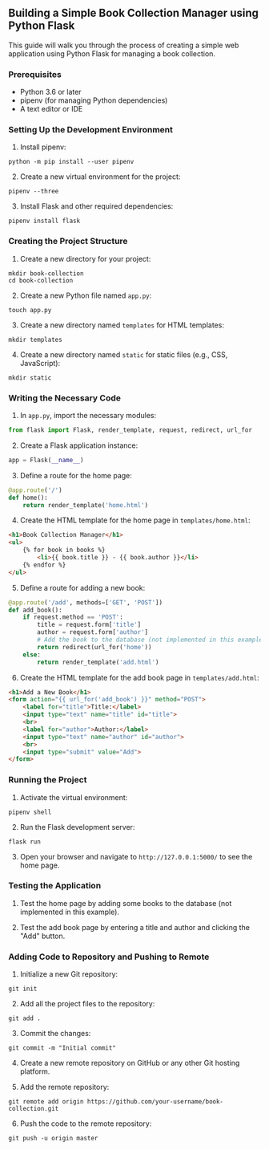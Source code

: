 ## Building a Simple Book Collection Manager using Python Flask

This guide will walk you through the process of creating a simple web application using Python Flask for managing a book collection.

### Prerequisites

- Python 3.6 or later
- pipenv (for managing Python dependencies)
- A text editor or IDE

### Setting Up the Development Environment

1. Install pipenv:

```
python -m pip install --user pipenv
```

2. Create a new virtual environment for the project:

```
pipenv --three
```

3. Install Flask and other required dependencies:

```
pipenv install flask
```

### Creating the Project Structure

1. Create a new directory for your project:

```
mkdir book-collection
cd book-collection
```

2. Create a new Python file named `app.py`:

```
touch app.py
```

3. Create a new directory named `templates` for HTML templates:

```
mkdir templates
```

4. Create a new directory named `static` for static files (e.g., CSS, JavaScript):

```
mkdir static
```

### Writing the Necessary Code

1. In `app.py`, import the necessary modules:

```python
from flask import Flask, render_template, request, redirect, url_for
```

2. Create a Flask application instance:

```python
app = Flask(__name__)
```

3. Define a route for the home page:

```python
@app.route('/')
def home():
    return render_template('home.html')
```

4. Create the HTML template for the home page in `templates/home.html`:

```html
<h1>Book Collection Manager</h1>
<ul>
    {% for book in books %}
        <li>{{ book.title }} - {{ book.author }}</li>
    {% endfor %}
</ul>
```

5. Define a route for adding a new book:

```python
@app.route('/add', methods=['GET', 'POST'])
def add_book():
    if request.method == 'POST':
        title = request.form['title']
        author = request.form['author']
        # Add the book to the database (not implemented in this example)
        return redirect(url_for('home'))
    else:
        return render_template('add.html')
```

6. Create the HTML template for the add book page in `templates/add.html`:

```html
<h1>Add a New Book</h1>
<form action="{{ url_for('add_book') }}" method="POST">
    <label for="title">Title:</label>
    <input type="text" name="title" id="title">
    <br>
    <label for="author">Author:</label>
    <input type="text" name="author" id="author">
    <br>
    <input type="submit" value="Add">
</form>
```

### Running the Project

1. Activate the virtual environment:

```
pipenv shell
```

2. Run the Flask development server:

```
flask run
```

3. Open your browser and navigate to `http://127.0.0.1:5000/` to see the home page.

### Testing the Application

1. Test the home page by adding some books to the database (not implemented in this example).

2. Test the add book page by entering a title and author and clicking the "Add" button.

### Adding Code to Repository and Pushing to Remote

1. Initialize a new Git repository:

```
git init
```

2. Add all the project files to the repository:

```
git add .
```

3. Commit the changes:

```
git commit -m "Initial commit"
```

4. Create a new remote repository on GitHub or any other Git hosting platform.

5. Add the remote repository:

```
git remote add origin https://github.com/your-username/book-collection.git
```

6. Push the code to the remote repository:

```
git push -u origin master
```